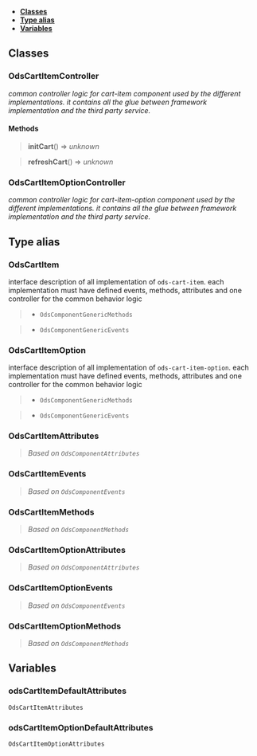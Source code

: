 * [**Classes**](#classes)
* [**Type alias**](#type-alias)
* [**Variables**](#variables)

## Classes

### OdsCartItemController
_common controller logic for cart-item component used by the different implementations._
_it contains all the glue between framework implementation and the third party service._

#### Methods
> **initCart**() => _unknown_


> **refreshCart**() => _unknown_



### OdsCartItemOptionController
_common controller logic for cart-item-option component used by the different implementations._
_it contains all the glue between framework implementation and the third party service._


## Type alias

### OdsCartItem

interface description of all implementation of `ods-cart-item`.
each implementation must have defined events, methods, attributes
and one controller for the common behavior logic

> - `OdsComponentGenericMethods`

> - `OdsComponentGenericEvents`

### OdsCartItemOption

interface description of all implementation of `ods-cart-item-option`.
each implementation must have defined events, methods, attributes
and one controller for the common behavior logic

> - `OdsComponentGenericMethods`

> - `OdsComponentGenericEvents`

### OdsCartItemAttributes

> _Based on `OdsComponentAttributes`_

### OdsCartItemEvents

> _Based on `OdsComponentEvents`_

### OdsCartItemMethods

> _Based on `OdsComponentMethods`_

### OdsCartItemOptionAttributes

> _Based on `OdsComponentAttributes`_

### OdsCartItemOptionEvents

> _Based on `OdsComponentEvents`_

### OdsCartItemOptionMethods

> _Based on `OdsComponentMethods`_

## Variables

### odsCartItemDefaultAttributes
`OdsCartItemAttributes`

### odsCartItemOptionDefaultAttributes
`OdsCartItemOptionAttributes`